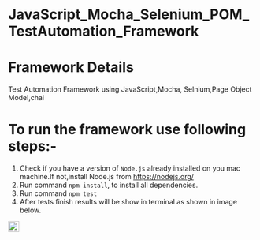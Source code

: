 # JavaScript_Mocha_Selenium_POM_TestAutomation_Framework

# Framework Details
Test Automation Framework using JavaScript,Mocha, Selnium,Page Object Model,chai

# To run the framework use following steps:-
1. Check if you have a version of `Node.js` already installed on you mac machine.If not,install Node.js from https://nodejs.org/ 
2. Run command `npm install`, to install all dependencies.
3. Run command `npm test`
5. After tests finish results will be show in terminal as shown in image below.
<img width="22" alt="Screenshot 2021-11-11 at 15 46 51" src="https://user-images.githubusercontent.com/58852187/141327151-574e67df-0d10-4021-bf81-4b6ae50e1c9e.png">



